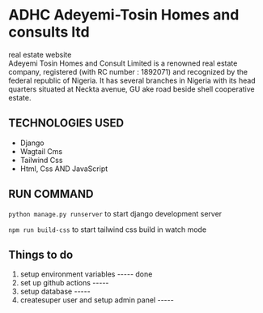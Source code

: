 # ADHC Adeyemi-Tosin Homes and consults ltd

real estate website  
Adeyemi Tosin Homes and Consult Limited is a renowned real estate company, registered (with RC number : 1892071) and recognized by the federal republic of Nigeria. It has several branches in Nigeria with its head quarters situated at Neckta avenue, GU ake road beside shell cooperative estate.

## TECHNOLOGIES USED
- Django
- Wagtail Cms
- Tailwind Css
- Html, Css AND JavaScript

## RUN COMMAND
`python manage.py runserver` to start django development server

`npm run build-css` to start tailwind css build in watch mode


## Things to do
1. setup environment variables            ----- done 
2. set up github actions                  -----
3. setup database                         ----- 
4. createsuper user and setup admin panel ----- 